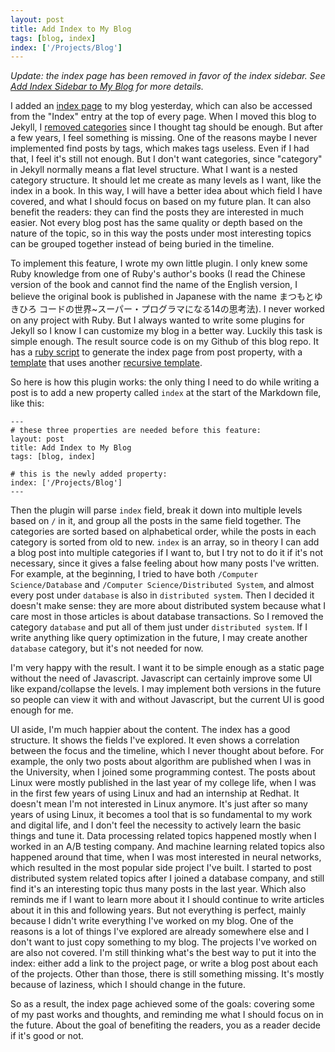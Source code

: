 ```yaml
---
layout: post
title: Add Index to My Blog
tags: [blog, index]
index: ['/Projects/Blog']
---
```


*Update: the index page has been removed in favor of the index sidebar. See [Add Index Sidebar to My Blog](/2023-11-10-Index-Sidebar-on-My-Blog.html) for more details.*

I added an [index page](/index_page.html) to my blog yesterday, which can also be accessed from the "Index" entry at the top of every page. When I moved this blog to Jekyll, I [removed categories](/2012-12-10-Remove-Categories.html) since I thought tag should be enough. But after a few years, I feel something is missing. One of the reasons maybe I never implemented find posts by tags, which makes tags useless. Even if I had that, I feel it's still not enough. But I don't want categories, since "category" in Jekyll normally means a flat level structure. What I want is a nested category structure. It should let me create as many levels as I want, like the index in a book. In this way, I will have a better idea about which field I have covered, and what I should focus on based on my future plan. It can also benefit the readers: they can find the posts they are interested in much easier. Not every blog post has the same quality or depth based on the nature of the topic, so in this way the posts under most interesting topics can be grouped together instead of being buried in the timeline.

To implement this feature, I wrote my own little plugin. I only knew some Ruby knowledge from one of Ruby's author's books (I read the Chinese version of the book and cannot find the name of the English version, I believe the original book is published in Japanese with the name まつもとゆきひろ コードの世界~スーパー・プログラマになる14の思考法). I never worked on any project with Ruby. But I always wanted to write some plugins for Jekyll so I know I can customize my blog in a better way. Luckily this task is simple enough. The result source code is on my Github of this blog repo. It has a [ruby script](https://github.com/wb14123/blog/blob/master/jekyll/_plugins/Index.rb) to generate the index page from post property, with a [template](https://github.com/wb14123/blog/blob/master/jekyll/index_page.html) that uses another [recursive template](https://github.com/wb14123/blog/blob/master/jekyll/_includes/index_page.html).

So here is how this plugin works: the only thing I need to do while writing a post is to add a new property called `index` at the start of the Markdown file, like this:

```
---
# these three properties are needed before this feature:
layout: post
title: Add Index to My Blog
tags: [blog, index]

# this is the newly added property:
index: ['/Projects/Blog']
---

```

Then the plugin will parse `index` field, break it down into multiple levels based on `/` in it, and group all the posts in the same field together. The categories are sorted based on alphabetical order, while the posts in each category is sorted from old to new. `index` is an array, so in theory I can add a blog post into multiple categories if I want to, but I try not to do it if it's not necessary, since it gives a false feeling about how many posts I've written. For example, at the beginning, I tried to have both `/Computer Science/Database` and `/Computer Science/Distributed System`, and almost every post under `database` is also in `distributed system`. Then I decided it doesn't make sense: they are more about distributed system because what I care most in those articles is about database transactions. So I removed the category `database` and put all of them just under `distributed system`. If I write anything like query optimization in the future, I may create another `database` category, but it's not needed for now.

I'm very happy with the result. I want it to be simple enough as a static page without the need of Javascript. Javascript can certainly improve some UI like expand/collapse the levels. I may implement both versions in the future so people can view it with and without Javascript, but the current UI is good enough for me.

UI aside, I'm much happier about the content. The index has a good structure. It shows the fields I've explored. It even shows a correlation between the focus and the timeline, which I never thought about before. For example, the only two posts about algorithm are published when I was in the University, when I joined some programming contest. The posts about Linux were mostly published in the last year of my college life, when I was in the first few years of using Linux and had an internship at Redhat. It doesn't mean I'm not interested in Linux anymore. It's just after so many years of using Linux, it becomes a tool that is so fundamental to my work and digital life, and I don't feel the necessity to actively learn the basic things and tune it. Data processing related topics happened mostly when I worked in an A/B testing company. And machine learning related topics also happened around that time, when I was most interested in neural networks, which resulted in the most popular side project I've built. I started to post distributed system related topics after I joined a database company, and still find it's an interesting topic thus many posts in the last year. Which also reminds me if I want to learn more about it I should continue to write articles about it in this and following years. But not everything is perfect, mainly because I didn't write everything I've worked on my blog. One of the reasons is a lot of things I've explored are already somewhere else and I don't want to just copy something to my blog. The projects I've worked on are also not covered. I'm still thinking what's the best way to put it into the index: either add a link to the project page, or write a blog post about each of the projects. Other than those, there is still something missing. It's mostly because of laziness, which I should change in the future.

So as a result, the index page achieved some of the goals: covering some of my past works and thoughts, and reminding me what I should focus on in the future. About the goal of benefiting the readers, you as a reader decide if it's good or not.


